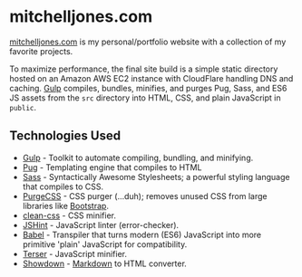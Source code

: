 # mitchelljones.com
[mitchelljones.com](https://www.mitchelljones.com) is my personal/portfolio website with a collection of my favorite projects.

To maximize performance, the final site build is a simple static directory hosted on an Amazon AWS EC2 instance with CloudFlare handling DNS and caching. [Gulp](https://github.com/gulpjs/gulp) compiles, bundles, minifies, and purges Pug, Sass, and ES6 JS assets from the `src` directory into HTML, CSS, and plain JavaScript in `public`.

## Technologies Used

- [Gulp](https://github.com/gulpjs/gulp) - Toolkit to automate compiling, bundling, and minifying.
- [Pug](https://github.com/pugjs/pug) - Templating engine that compiles to HTML
- [Sass](https://github.com/sass/sass) - Syntactically Awesome Stylesheets; a powerful styling language that compiles to CSS.
- [PurgeCSS](https://github.com/FullHuman/purgecss) - CSS purger (...duh); removes unused CSS from large libraries like [Bootstrap](https://github.com/twbs/bootstrap).
- [clean-css](https://github.com/jakubpawlowicz/clean-css) - CSS minifier.
- [JSHint](https://github.com/jshint/jshint) - JavaScript linter (error-checker).
- [Babel](https://github.com/babel/babel) - Transpiler that turns modern (ES6) JavaScript into more primitive 'plain' JavaScript for compatibility.
- [Terser](https://github.com/terser/terser) - JavaScript minifier.
- [Showdown](https://github.com/showdownjs/showdown) - [Markdown](https://en.wikipedia.org/wiki/Markdown) to HTML converter.